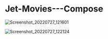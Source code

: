 # Jet-Movies---Compose

![Screenshot_20220727_121601](https://user-images.githubusercontent.com/84841044/181186402-aa254bf0-fe4a-468f-bc49-1436b1259259.png)

![Screenshot_20220727_122124](https://user-images.githubusercontent.com/84841044/181186436-53cd1583-6bdf-4b7d-b781-c9c2b982f537.png)
